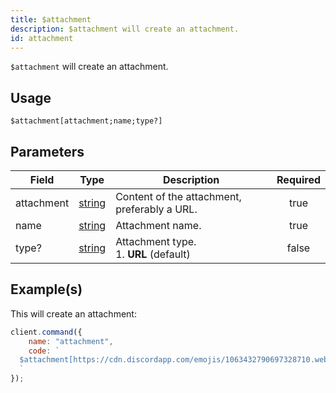```yaml
---
title: $attachment
description: $attachment will create an attachment.
id: attachment
---
```


`$attachment` will create an attachment.

## Usage

```aoi
$attachment[attachment;name;type?]
```

## Parameters

| Field      | Type                                                                                              | Description                                  | Required |
| ---------- | ------------------------------------------------------------------------------------------------- | -------------------------------------------- | :------: |
| attachment | [string](https://developer.mozilla.org/en-US/docs/Web/JavaScript/Reference/Global_Objects/String) | Content of the attachment, preferably a URL. |   true   |
| name       | [string](https://developer.mozilla.org/en-US/docs/Web/JavaScript/Reference/Global_Objects/String) | Attachment name.                             |   true   |
| type?      | [string](https://developer.mozilla.org/en-US/docs/Web/JavaScript/Reference/Global_Objects/String) | Attachment type. <br /> 1. **URL** (default) |  false   |

## Example(s)

This will create an attachment:

```javascript
client.command({
    name: "attachment",
    code: `
  $attachment[https://cdn.discordapp.com/emojis/1063432790697328710.webp?size=96&quality=lossless;boost-icon.png;URL]
  `
});
```
